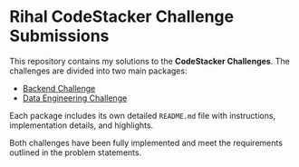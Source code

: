 # Rihal CodeStacker Challenge Submissions

This repository contains my solutions to the **CodeStacker Challenges**. The challenges are divided into two main packages:

- [Backend Challenge](./packages/backend)
- [Data Engineering Challenge](./packages/data-engineering)

Each package includes its own detailed `README.md` file with instructions, implementation details, and highlights.

Both challenges have been fully implemented and meet the requirements outlined in the problem statements.